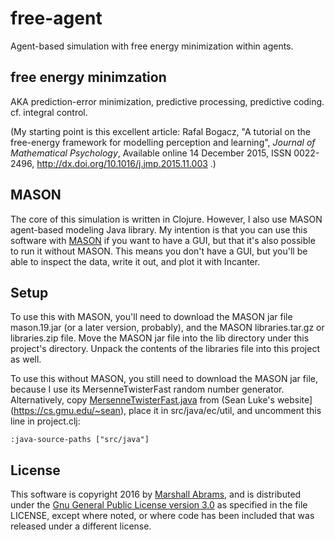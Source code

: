 # free-agent

Agent-based simulation with free energy minimization within agents.

## free energy minimzation

AKA prediction-error minimization, predictive processing, predictive
coding. cf. integral control.

(My starting point is this excellent article:
Rafal Bogacz, "A tutorial on the free-energy framework for modelling
perception and learning", *Journal of Mathematical Psychology*,
Available online 14 December 2015, ISSN 0022-2496,
http://dx.doi.org/10.1016/j.jmp.2015.11.003 .)

## MASON

The core of this simulation is written in Clojure.  However, I also use
MASON agent-based modeling Java library.  My intention is that you can
use this software with [MASON](http://cs.gmu.edu/~eclab/projects/mason/)
if you want to have a GUI, but that it's also possible to run it without
MASON.  This means you don't have a GUI, but you'll be able to inspect
the data, write it out, and plot it with Incanter.

## Setup

To use this with MASON, you'll need to download the MASON jar file
mason.19.jar (or a later version, probably), and the MASON
libraries.tar.gz or libraries.zip file.  Move the MASON jar file into
the lib directory under this project's directory. Unpack the contents of
the libraries file into this project as well.

To use this without MASON, you still need to download the MASON jar file,
because I use its MersenneTwisterFast random number generator.
Alternatively, copy [MersenneTwisterFast.java](https://cs.gmu.edu/~sean/research/mersenne/MersenneTwisterFast.java)
from (Sean Luke's website](https://cs.gmu.edu/~sean), place it in
src/java/ec/util, and uncomment this line in project.clj:

    :java-source-paths ["src/java"]


## License

This software is copyright 2016 by [Marshall
Abrams](http://members.logical.net/~marshall/), and is distributed
under the [Gnu General Public License version
3.0](http://www.gnu.org/copyleft/gpl.html) as specified in the file
LICENSE, except where noted, or where code has been included that was
released under a different license.
